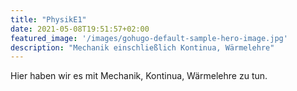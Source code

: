```yaml
---
title: "PhysikE1"
date: 2021-05-08T19:51:57+02:00
featured_image: '/images/gohugo-default-sample-hero-image.jpg'
description: "Mechanik einschließlich Kontinua, Wärmelehre"
---
```

Hier haben wir es mit Mechanik, Kontinua, Wärmelehre zu tun.

